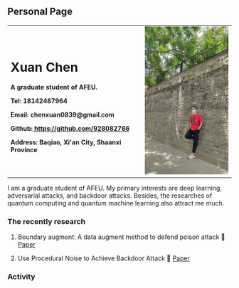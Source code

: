 ## Personal Page

<table border="0">
  <tr>
    <td width="60%">
      <h1>Xuan Chen</h1>
      <p><b>A graduate student of AFEU.</b></p>
      <p><b>Tel: 18142487964</b></p>
      <p><b>Email: chenxuan0839@gmail.com</b></p>
      <p><b>Github:<a href="https://github.com/928082786">
      https://github.com/928082786</a></b> </p>
      <p><b>Address:  Baqiao, Xi'an City, Shaanxi Province</b></p>
    </td>
    <td width="40%">
      <img src="me.jpg" width="100%">    
    </td>
  </tr>
</table>

I am a graduate student of AFEU. 
My primary interests are deep learning, adversarial attacks, and backdoor attacks. 
Besides, the researches of quantum computing and quantum machine learning also attract me much.

### The recently research
1. Boundary augment: A data augment method to defend poison attack
:rocket: [Paper](https://ietresearch.onlinelibrary.wiley.com/doi/full/10.1049/ipr2.12325)

2. Use Procedural Noise to Achieve Backdoor Attack
:rocket: [Paper](https://www.researchgate.net/publication/354345187_Use_Procedural_Noise_to_Achieve_Backdoor_Attack)

### Activity
